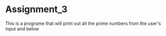 # Assignment_3
This is a programe that will print out all the prime numbers from the user's input and below
